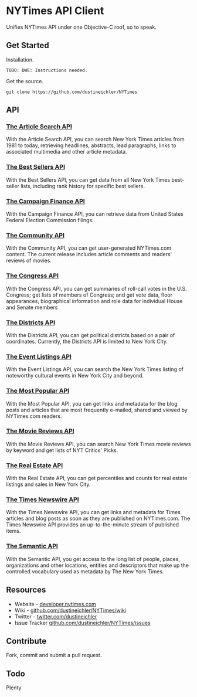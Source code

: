
NYTimes API Client
=============================================================
Unifies NYTimes API under one Objective-C roof, 
so to speak.

Get Started
-------------------------------------------------------------
Installation.

    TODO: DWE: Instructions needed.

Get the source.

    git clone https://github.com/dustineichler/NYTimes

API
-------------------------------------------------------------

### [The Article Search API](https://github.com/dustineichler/NYTimes/wiki/articleSearch)

With the Article Search API, you can search New York Times articles from 1981 to today, retrieving headlines, abstracts, lead paragraphs, links to associated multimedia and other article metadata.

### [The Best Sellers API](https://github.com/dustineichler/NYTimes/wiki/Best-Sellers)

With the Best Sellers API, you can get data from all New York Times best-seller lists, including rank history for specific best sellers.
    
### [The Campaign Finance API](https://github.com/dustineichler/NYTimes/wiki/Campaign-Finance)

With the Campaign Finance API, you can retrieve data from United States Federal Election Commission filings.

### [The Community API](https://github.com/dustineichler/NYTimes/wiki/Community)

With the Community API, you can get user-generated NYTimes.com content. The current release includes article comments and readers' reviews of movies.
    
### [The Congress API](https://github.com/dustineichler/NYTimes/wiki/Congress)

With the Congress API, you can get summaries of roll-call votes in the U.S. Congress; get lists of members of Congress; and get vote data, floor appearances, biographical information and role data for individual House and Senate members

### [The Districts API](https://github.com/dustineichler/NYTimes/wiki/Districts)

With the Districts API, you can get political districts based on a pair of coordinates. Currently, the Districts API is limited to New York City.

### [The Event Listings API](https://github.com/dustineichler/NYTimes/wiki/Event-Listings)

With the Event Listings API, you can search the New York Times listing of noteworthy cultural events in New York City and beyond.

### [The Most Popular API](https://github.com/dustineichler/NYTimes/wiki/Most-Popular)

With the Most Popular API, you can get links and metadata for the blog posts and articles that are most frequently e-mailed, shared and viewed by NYTimes.com readers.

### [The Movie Reviews API](https://github.com/dustineichler/NYTimes/wiki/Movie-Reviews)

With the Movie Reviews API, you can search New York Times movie reviews by keyword and get lists of NYT Critics' Picks.

### [The Real Estate API](https://github.com/dustineichler/NYTimes/wiki/Real-Estate)

With the Real Estate API, you can get percentiles and counts for real estate listings and sales in New York City.

### [The Times Newswire API](https://github.com/dustineichler/NYTimes/wiki/Times-Newswire)

With the Times Newswire API, you can get links and metadata for Times articles and blog posts as soon as they are published on NYTimes.com. The Times Newswire API provides an up-to-the-minute stream of published items.

### [The Semantic API](https://github.com/dustineichler/NYTimes/wiki/Semantic)

With the Semantic API, you get access to the long list of people, places, organizations and other locations, entities and descriptors that make up the controlled vocabulary used as metadata by The New York Times.

Resources
-------------------------------------------------------------
  * Website - [developer.nytimes.com](http://developer.nytimes.com)
  * Wiki - [github.com/dustineichler/NYTimes/wiki](https://github.com/dustineichler/NYTimes/wiki)
  * Twitter - [twitter.com/dustineichler](http://twitter.com/dustineichler)
  * Issue Tracker [github.com/dustineichler/NYTimes/issues](https://github.com/dustineichler/NYTimes/issues)

Contribute
-------------------------------------------------------------
Fork, commit and submit a pull request.

Todo
-------------------------------------------------------------
Plenty